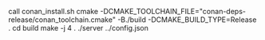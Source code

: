 call conan_install.sh
cmake -DCMAKE_TOOLCHAIN_FILE="conan-deps-release/conan_toolchain.cmake" -B./build -DCMAKE_BUILD_TYPE=Release .
cd build
make -j 4 .
./server ../config.json
